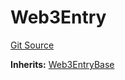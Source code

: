 # Web3Entry
[Git Source](https://github.com/Crossbell-Box/Crossbell-Contracts/blob/7fb0a111be44c9c39adc514360ef463c6a04b62a/contracts/Web3Entry.sol)

**Inherits:**
[Web3EntryBase](/contracts/Web3EntryBase.sol/contract.Web3EntryBase.md)


